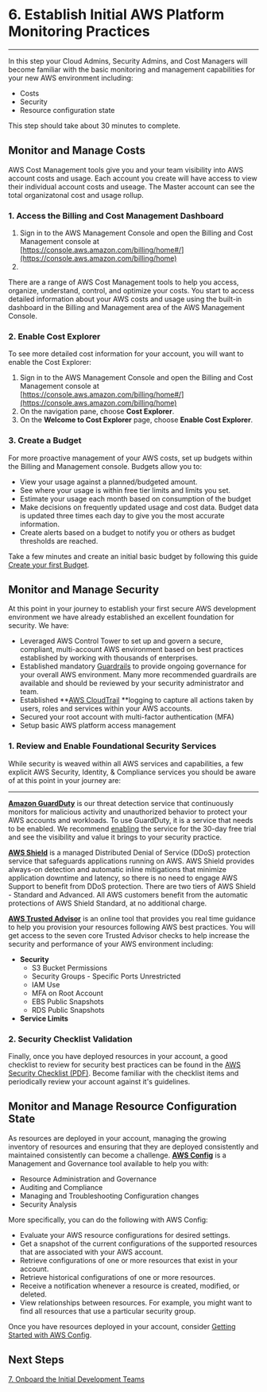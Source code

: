 # 6. Establish Initial AWS Platform Monitoring Practices

* * *
In this step your Cloud Admins, Security Admins, and Cost Managers will become familiar with the basic monitoring and management capabilities for your new AWS environment including:

* Costs
* Security
* Resource configuration state

 
This step should take about 30 minutes to complete.

## Monitor and Manage Costs

AWS Cost Management tools give you and your team visibility into AWS account costs and usage. Each account you create will have access to view their individual account costs and useage. The Master account can see the total organizatonal cost and usage rollup.

### 1. Access the Billing and Cost Management Dashboard

1. Sign in to the AWS Management Console and open the Billing and Cost Management console at [https://console.aws.amazon.com/billing/home#/](https://console.aws.amazon.com/billing/home)
2. 

There are a range of AWS Cost Management tools to help you access, organize, understand, control, and optimize your costs. You start to access detailed information about your AWS costs and usage using the built-in dashboard in the Billing and Management area of the AWS Management Console. 

### 2. Enable Cost Explorer

To see more detailed cost information for your account, you will want to enable the Cost Explorer:

1. Sign in to the AWS Management Console and open the Billing and Cost Management console at [https://console.aws.amazon.com/billing/home#/](https://console.aws.amazon.com/billing/home)
2. On the navigation pane, choose **Cost Explorer**. 
3. On the **Welcome to Cost Explorer** page, choose **Enable Cost Explorer**. 

### 3. Create a Budget

For more proactive management of your AWS costs, set up budgets within the Billing and Management console. Budgets allow you to:

* View your usage against a planned/budgeted amount.
* See where your usage is within free tier limits and limits you set.
* Estimate your usage each month based on consumption of the budget
* Make decisions on frequently updated usage and cost data. Budget data is updated three times each day to give you the most accurate information.
* Create alerts based on a budget to notify you or others as budget thresholds are reached.

Take a few minutes and create an initial basic budget by following this guide [Create your first Budget](https://docs.aws.amazon.com/awsaccountbilling/latest/aboutv2/budgets-create.html).



## Monitor and Manage Security

At this point in your journey to establish your first secure AWS development environment we have already established an excellent foundation for security. We have:

* Leveraged AWS Control Tower to set up and govern a secure, compliant, multi-account AWS environment based on best practices established by working with thousands of enterprises.
* Established mandatory [Guardrails](https://docs.aws.amazon.com/controltower/latest/userguide/guardrails.html) to provide ongoing governance for your overall AWS environment. Many more recommended guardrails are available and should be reviewed by your security administrator and team.
* Established **[AWS CloudTrail](https://docs.aws.amazon.com/awscloudtrail/latest/userguide/cloudtrail-user-guide.html) **logging to capture all actions taken by users, roles and services within your AWS accounts.
* Secured your root account with multi-factor authentication (MFA)
* Setup basic AWS platform access management

### 1. Review and Enable Foundational Security Services

While security is weaved within all AWS services and capabilities, a few explicit AWS Security, Identity, & Compliance services you should be aware of at this point in your journey are: 
**** ****
****[Amazon GuardDuty](https://docs.aws.amazon.com/guardduty/latest/ug/what-is-guardduty.html)**** is our threat detection service that continuously monitors for malicious activity and unauthorized behavior to protect your AWS accounts and workloads. To use GuardDuty, it is a service that needs to be enabled. We recommend [enabling](https://docs.aws.amazon.com/guardduty/latest/ug/guardduty_settingup.html) the service for the 30-day free trial and see the visibility and value it brings to your security practice.

****[AWS Shield](https://docs.aws.amazon.com/waf/latest/developerguide/shield-chapter.html)**** is a managed Distributed Denial of Service (DDoS) protection service that safeguards applications running on AWS. AWS Shield provides always-on detection and automatic inline mitigations that minimize application downtime and latency, so there is no need to engage AWS Support to benefit from DDoS protection. There are two tiers of AWS Shield - Standard and Advanced. All AWS customers benefit from the automatic protections of AWS Shield Standard, at no additional charge.

****[AWS Trusted Advisor](https://aws.amazon.com/premiumsupport/technology/trusted-advisor/)**** is an online tool that provides you real time guidance to help you provision your resources following AWS best practices. You will get access to the seven core Trusted Advisor checks to help increase the security and performance of your AWS environment including:

* ****Security****
    * S3 Bucket Permissions
    * Security Groups - Specific Ports Unrestricted
    * IAM Use
    * MFA on Root Account
    * EBS Public Snapshots
    * RDS Public Snapshots
* ****Service Limits****

### 2. Security Checklist Validation

Finally, once you have deployed resources in your account, a good checklist to review for security best practices can be found in the [AWS Security Checklist (PDF)](https://d1.awsstatic.com/whitepapers/Security/AWS_Security_Checklist.pdf). Become familiar with the checklist items and periodically review your account against it's guidelines.

## Monitor and Manage Resource Configuration State

As resources are deployed in your account, managing the growing inventory of resources and ensuring that they are deployed consistently and maintained consistently can become a challenge. **[AWS Config](https://docs.aws.amazon.com/config/latest/developerguide/WhatIsConfig.html)** is a Management and Governance tool available to help you with:

* Resource Administration and Governance
* Auditing and Compliance
* Managing and Troubleshooting Configuration changes
* Security Analysis

More specifically, you can do the following with AWS Config:

* Evaluate your AWS resource configurations for desired settings.
* Get a snapshot of the current configurations of the supported resources that are associated with your AWS account. 
* Retrieve configurations of one or more resources that exist in your account.
* Retrieve historical configurations of one or more resources.
* Receive a notification whenever a resource is created, modified, or deleted.
* View relationships between resources. For example, you might want to find all resources that use a particular security group. 

Once you have resources deployed in your account, consider [Getting Started with AWS Config](https://docs.aws.amazon.com/config/latest/developerguide/getting-started.html).

## Next Steps

[7. Onboard the Initial Development Teams](2-7-onboard-dev-teams.md)
